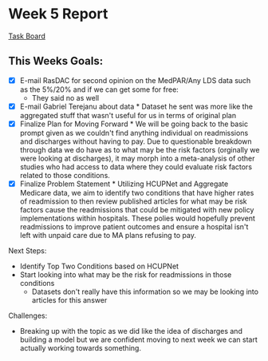# Week 5 Report

[Task Board](https://github.com/users/anderson-nicole/projects/2)

## **This Weeks Goals:**
* [x] E-mail RasDAC for second opinion on the MedPAR/Any LDS data such as the 5%/20% and if we can get some for free: 
  - They said no as well 
* [x] E-mail Gabriel Terejanu about data
      * Dataset he sent was more like the aggregated stuff that wasn't useful for us in terms of original plan
* [x] Finalize Plan for Moving Forward
      * We will be going back to the basic prompt given as we couldn't find anything individual on readmissions and discharges without having to pay. Due to questionable breakdown through data we do have as to what may be the risk factors (orginally we were looking at discharges), it may morph into a meta-analysis of other studies who had access to data where they could evaluate risk factors related to those conditions.
* [x] Finalize Problem Statement
      * Utilizing HCUPNet and Aggregate Medicare data, we aim to identify two conditions that have higher rates of readmission to then review published articles for what may be risk factors cause the readmissions that could be mitigated with new policy implementations within hospitals. These polies would hopefully prevent readmissions to improve patient outcomes and ensure a hospital isn't left with unpaid care due to MA plans refusing to pay. 

Next Steps: 
- Identify Top Two Conditions based on HCUPNet
- Start looking into what may be the risk for readmissions in those conditions
  - Datasets don't really have this information so we may be looking into articles for this answer

Challenges: 
- Breaking up with the topic as we did like the idea of discharges and building a model but we are confident moving to next week we can start actually working towards something. 
